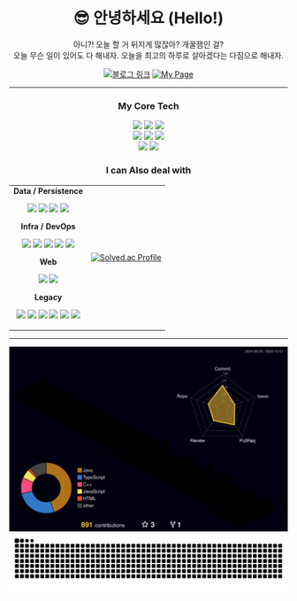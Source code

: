 
<div align="center">
  
# 😎 안녕하세요 (Hello!)
  
 아니?! 오늘 할 거 뒤지게 많잖아? 개꿀잼인 걸?<br/>
 오늘 무슨 일이 있어도 다 해내자. 오늘을 최고의 하루로 살아겠다는 다짐으로 해내자.
<p>
  <a href="https://osumaniaddict527.tistory.com/"><img alt="블로그 링크" src="https://img.shields.io/badge/블로그링크-Tistory-%23EC6A00?logo=tistory&logoColor=white"></a>
  <a href="https://hyeonjun0527.github.io/"><img alt="My Page" src="https://img.shields.io/badge/포트폴리오-GitHub%20Pages-222?logo=githubpages&logoColor=white"></a>
</p>
</div>

---

<div align="center">

### My Core Tech

<p>
  <img src="https://img.shields.io/badge/Spring%20Boot-6DB33F?logo=springboot&logoColor=white" />
  <img src="https://img.shields.io/badge/Spring-6DB33F?logo=spring&logoColor=white" />
  <img src="https://img.shields.io/badge/Java-%23ED8B00.svg?logo=openjdk&logoColor=white" />
  <br/>
  <img src="https://img.shields.io/badge/TypeScript-%233178C6.svg?logo=typescript&logoColor=white" />
  <img src="https://img.shields.io/badge/React-%2361DAFB.svg?logo=react&logoColor=black" />
  <img src="https://img.shields.io/badge/C++-%2300599C.svg?logo=cplusplus&logoColor=white" />
  <br/>
  <img src="https://img.shields.io/badge/Linux%20Mint-87CF3E.svg?logo=linuxmint&logoColor=white" />
  <img src="https://img.shields.io/badge/Linux-FCC624.svg?logo=linux&logoColor=black" />
</p>

### I can Also deal with
<table>
  <tr>
    <td width="50%" valign="center" align="center">
      <strong>Data / Persistence</strong><br/>
      <p>
        <img src="https://img.shields.io/badge/MySQL-%234479A1.svg?logo=mysql&logoColor=white" />
        <img src="https://img.shields.io/badge/JPA-%23682581.svg?logo=hibernate&logoColor=white" />
        <img src="https://img.shields.io/badge/MyBatis-%23E44D26.svg?logo=apache&logoColor=white" />
        <img src="https://img.shields.io/badge/Redis-%23DC382D.svg?logo=redis&logoColor=white" />
      </p>
      <strong>Infra / DevOps</strong><br/>
      <p>
        <img src="https://img.shields.io/badge/AWS-%23FF9900.svg?logo=amazonaws&logoColor=white" />
        <img src="https://img.shields.io/badge/Naver%20Cloud-%2303C75A.svg?logo=naver&logoColor=white" />
        <img src="https://img.shields.io/badge/Jenkins-%23D24939.svg?logo=jenkins&logoColor=white" />
        <img src="https://img.shields.io/badge/Docker-%232496ED.svg?logo=docker&logoColor=white" />
        <img src="https://img.shields.io/badge/Docker%20Compose-2496ED?logo=docker&logoColor=white" />
      </p>
      <strong>Web</strong><br/>
      <p>
        <img src="https://img.shields.io/badge/JWT-000000?logo=jsonwebtokens&logoColor=white" />
        <img src="https://img.shields.io/badge/OAuth2-3EAAAF?logo=openid&logoColor=white" />
      </p>
      <strong>Legacy</strong><br/>
      <p>
        <img src="https://img.shields.io/badge/Servlet-%23F8DC75.svg?logo=apachetomcat&logoColor=black" />
        <img src="https://img.shields.io/badge/JSP-%23E34F26.svg?logo=java&logoColor=white" />
        <img src="https://img.shields.io/badge/Scriptlet-%23F7DF1E.svg?logo=java&logoColor=black" />
        <img src="https://img.shields.io/badge/EL-%23007ACC.svg?logo=java&logoColor=white" />
        <img src="https://img.shields.io/badge/JSTL-%23007396.svg?logo=java&logoColor=white" />
        <img src="https://img.shields.io/badge/jQuery-%230769AD.svg?logo=jquery&logoColor=white" />
      </p>
    </td>
    <td width="50%" valign="center" align="center">
      <a href="https://solved.ac/wschoi789">
        <img src="https://mazassumnida.wtf/api/v2/generate_badge?boj=wschoi789" alt="Solved.ac Profile"/>
      </a>
    </td>
  </tr>
</table>

</div>

---

<img src="./profile-3d-contrib/profile-night-rainbow.svg" alt="3D Contributions" />
<img src="https://raw.githubusercontent.com/HyeonJun0527/HyeonJun0527/output/github-snake.svg" alt="GitHub Snake" />
